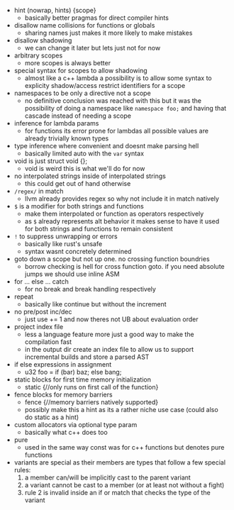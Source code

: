 - hint (nowrap, hints) {scope}
  - basically better pragmas for direct compiler hints
- disallow name collisions for functions or globals
  - sharing names just makes it more likely to make mistakes
- disallow shadowing
  - we can change it later but lets just not for now
- arbitrary scopes
  - more scopes is always better
- special syntax for scopes to allow shadowing
  - almost like a c++ lambda a possibility is to allow some syntax to explicity shadow/access restrict identifiers for a scope
- namespaces to be only a directive not a scope
  - no definitive conclusion was reached with this but it was the possibility of doing a namespace like `namespace foo;` and having that cascade instead of needing a scope
- inference for lambda params
  - for functions its error prone for lambdas all possible values are already trivially known types
- type inference where convenient and doesnt make parsing hell
  - basically limited auto with the `var` syntax
- void is just struct void {};
  - void is weird this is what we'll do for now
- no interpolated strings inside of interpolated strings
  - this could get out of hand otherwise
- `/regex/` in match
  - llvm already provides regex so why not include it in match natively
- `$` is a modifier for both strings and functions
  - make them interpolated or function as operators respectively
  - as `$` already represents alt behavior it makes sense to have it used for both strings and functions to remain consistent
- `!` to suppress unwrapping or errors
  - basically like rust's unsafe
  - syntax wasnt concretely determined
- goto down a scope but not up one. no crossing function boundries
  - borrow checking is hell for cross function goto. if you need absolute jumps we should use inline ASM
- for ... else ... catch
  - for no break and break handling respectively
- repeat
  - basically like continue but without the increment
- no pre/post inc/dec
  - just use += 1 and now theres not UB about evaluation order
- project index file
  - less a language feature more just a good way to make the compilation fast
  - in the output dir create an index file to allow us to support incremental builds and store a parsed AST
- if else expressions in assignment
  - u32 foo = if (bar) baz; else bang;
- static blocks for first time memory initialization
  - static {//only runs on first call of the function}
- fence blocks for memory barriers
  - fence {//memory barriers natively supported}
  - possibly make this a hint as its a rather niche use case (could also do static as a hint)
- custom allocators via optional type param
  - basically what c++ does too
- pure
  - used in the same way const was for c++ functions but denotes pure functions
- variants are special as their members are types that follow a few special rules:
  1) a member can/will be implicitly cast to the parent variant
  2) a variant cannot be cast to a member (or at least not without a fight)
  3) rule 2 is invalid inside an if or match that checks the type of the variant

